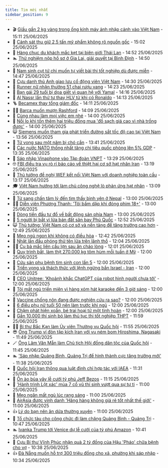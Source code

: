 ```yaml
---
title: Tim mới nhất
sidebar_position: 9
---
```


<!-- vnexpress-tin-moi-nhat:START -->
- 🎬 [Giấu gần 2 kg vàng trong ống kính máy ảnh nhập cảnh vào Việt Nam](https://vnexpress.net/giau-gan-2-kg-vang-trong-ong-kinh-may-anh-nhap-canh-vao-viet-nam-4906306.html) - 15:11 25/06/2025
- 🐎 [Cảnh sát thu giữ 2,5 tấn mỹ phẩm không rõ nguồn gốc](https://vnexpress.net/canh-sat-thu-giu-2-5-tan-my-pham-khong-ro-nguon-goc-4906303.html) - 15:02 25/06/2025
- 🦍 [Hàng chục du khách mắc kẹt tại biên giới Thái Lan](https://vnexpress.net/hang-chuc-du-khach-mac-ket-tai-bien-gioi-thai-lan-4906283.html) - 14:52 25/06/2025
- 🏊 [Thử nghiệm nộp hồ sơ ở Gia Lai, giải quyết tại Bình Định](https://vnexpress.net/thu-nghiem-nop-ho-so-o-gia-lai-giai-quyet-tai-binh-dinh-4906301.html) - 14:50 25/06/2025
- 🎊 [Nam sinh cụt tứ chi muốn tự viết bài thi tốt nghiệp dù được miễn](https://vnexpress.net/nam-sinh-cut-tu-chi-muon-tu-viet-bai-thi-tot-nghiep-du-duoc-mien-4906294.html) - 14:47 25/06/2025
- 🎃 [Cựu danh thủ Anh giao lưu cổ động viên Việt Nam](https://vnexpress.net/cuu-danh-thu-anh-giao-luu-co-dong-vien-viet-nam-4906300.html) - 14:30 25/06/2025
- 🧰 [Runner nữ nhận thưởng 51 chai rượu vang](https://vnexpress.net/runner-nu-nhan-thuong-51-chai-ruou-vang-4906009.html) - 14:23 25/06/2025
- 🔭 [Bạn gái 29 tuổi bị dọa giết vì quan hệ với Yamal](https://vnexpress.net/ban-gai-29-tuoi-bi-doa-giet-vi-quan-he-voi-yamal-4906194.html) - 14:16 25/06/2025
- 🫶 [Al Nassr lần thứ tư thay HLV từ khi có Ronaldo](https://vnexpress.net/al-nassr-lan-thu-tu-thay-hlv-tu-khi-co-ronaldo-4906271.html) - 14:13 25/06/2025
- 🪜 [Becamex thay tổng giám đốc](https://vnexpress.net/becamex-thay-tong-giam-doc-4906288.html) - 14:11 25/06/2025
- 👨‍🏫 [Barca muốn mượn Rashford](https://vnexpress.net/barca-muon-muon-rashford-4906215.html) - 14:09 25/06/2025
- 🎊 [Cùng nhau làm mọi việc em nhé](https://vnexpress.net/cung-nhau-lam-moi-viec-em-nhe-4905969.html) - 14:00 25/06/2025
- 🎊 [Nỗi lo khi tốn thêm hai triệu đồng mua &#39;đồ sạch giá cao vì nhà trồng được&#39;](https://vnexpress.net/thanh-tra-hang-gia-nhung-bao-truoc-ton-them-hai-trieu-moi-thang-mua-hang-sach-4906210.html) - 14:00 25/06/2025
- 😺 [Siemens muốn tham gia phát triển đường sắt tốc độ cao tại Việt Nam](https://vnexpress.net/siemens-muon-tham-gia-phat-trien-duong-sat-toc-do-cao-tai-viet-nam-4906284.html) - 13:56 25/06/2025
- 🐘 [Tử vong sau một năm bị chó cắn](https://vnexpress.net/tu-vong-sau-mot-nam-bi-cho-can-4906274.html) - 13:41 25/06/2025
- 🌁 [Các nước NATO thống nhất tăng chi tiêu quốc phòng lên 5% GDP](https://vnexpress.net/cac-nuoc-nato-thong-nhat-tang-chi-tieu-quoc-phong-len-5-gdp-4906279.html) - 13:35 25/06/2025
- 🐲 [Sáp nhập Vinaphone vào Tập đoàn VNPT](https://vnexpress.net/sap-nhap-vinaphone-vao-tap-doan-vnpt-4906270.html) - 13:29 25/06/2025
- 🤓 [FBI điều tra vụ rò rỉ báo cáo về thiệt hại cơ sở hạt nhân Iran](https://vnexpress.net/fbi-dieu-tra-vu-ro-ri-bao-cao-ve-thiet-hai-co-so-hat-nhan-iran-4906255.html) - 13:19 25/06/2025
- 💪 [Thủ tướng đề nghị WEF kết nối Việt Nam với doanh nghiệp toàn cầu](https://vnexpress.net/thu-tuong-de-nghi-wef-ket-noi-viet-nam-voi-doanh-nghiep-toan-cau-4906264.html) - 13:17 25/06/2025
- 🎓 [Việt Nam hướng tới làm chủ công nghệ lò phản ứng hạt nhân](https://vnexpress.net/viet-nam-huong-toi-lam-chu-cong-nghe-lo-phan-ung-hat-nhan-4906254.html) - 13:09 25/06/2025
- 🫣 [Từ sang chấn tâm lý đến tìm thấy bình yên ở Nepal](https://vnexpress.net/tu-sang-chan-tam-ly-den-tim-thay-binh-yen-o-nepal-4906067.html) - 13:00 25/06/2025
- 🧑‍💻 [Diễn viên Phương Thanh: &#39;Tôi bầm dập khi đóng phim 18+&#39;](https://vnexpress.net/dien-vien-phuong-thanh-toi-bam-dap-khi-dong-phim-18-4903991.html) - 13:00 25/06/2025
- 🐲 [Dòng tiền đầu tư đổ về bất động sản phía Nam](https://vnexpress.net/dong-tien-dau-tu-do-ve-bat-dong-san-phia-nam-4905470.html) - 13:00 25/06/2025
- 🌝 [5 người bị bắt vì lừa bán đất sân bay Phú Quốc](https://vnexpress.net/5-nguoi-bi-bat-vi-lua-ban-dat-san-bay-phu-quoc-4906263.html) - 12:52 25/06/2025
- 😺 [Thủ tướng: Việt Nam có cơ sở và nền tảng để tăng trưởng cao hơn](https://vnexpress.net/thu-tuong-viet-nam-co-co-so-va-nen-tang-de-tang-truong-cao-hon-4906265.html) - 12:49 25/06/2025
- 🐎 [Mẹo ngủ ngon khi không có điều hòa](https://vnexpress.net/meo-ngu-ngon-khi-khong-co-dieu-hoa-4905222.html) - 12:42 25/06/2025
- 🎡 [Nhật lần đầu phóng thử tên lửa trên lãnh thổ](https://vnexpress.net/nhat-lan-dau-phong-thu-ten-lua-tren-lanh-tho-4906208.html) - 12:04 25/06/2025
- 👨‍🏫 [Cụ bà mắc liên cầu lợn sau ăn cháo lòng](https://vnexpress.net/cu-ba-mac-lien-cau-lon-sau-an-chao-long-4906249.html) - 12:01 25/06/2025
- 🦆 [Quy trình bắt, làm thịt 270.000 kg tôm hùm mỗi tuần ở Mỹ](https://vnexpress.net/quy-trinh-bat-lam-thit-270-000-kg-tom-hum-moi-tuan-o-my-4903616.html) - 12:00 25/06/2025
- 🚦 [Cứu sản phụ bệnh tim sinh con lần 5](https://vnexpress.net/cuu-san-phu-benh-tim-sinh-con-lan-5-4906072.html) - 12:00 25/06/2025
- 💫 [Triển vọng và thách thức với lệnh ngừng bắn Israel - Iran](https://vnexpress.net/trien-vong-va-thach-thuc-voi-lenh-ngung-ban-israel-iran-4905632.html) - 12:00 25/06/2025
- 🎉 [CEO Unitree: &#39;Khoảnh khắc ChatGPT của robot hình người chưa tới&#39;](https://vnexpress.net/ceo-unitree-khoanh-khac-chatgpt-cua-robot-hinh-nguoi-chua-toi-4905285.html) - 12:00 25/06/2025
- 🌋 [Tôi mất ngủ triền miên vì hàng xóm hát karaoke đến 3 giờ sáng](https://vnexpress.net/karaoke-tone-nam-toi-mat-ngu-trien-mien-vi-hang-xom-hat-karaoke-den-3-gio-sang-4906102.html) - 12:00 25/06/2025
- 🤖 [Vaccine chống nôn đang được nghiên cứu ra sao?](https://vnexpress.net/vaccine-chong-non-dang-duoc-nghien-cuu-ra-sao-4906155.html) - 12:00 25/06/2025
- 🦏 [6 điều phụ nữ tuổi 50 nên làm trước khi ngủ](https://vnexpress.net/6-dieu-phu-nu-tuoi-50-nen-lam-truoc-khi-ngu-4906054.html) - 12:00 25/06/2025
- 🦩 [Chậm phát hiện xoắn, bé trai hoại tử một tinh hoàn](https://vnexpress.net/cham-phat-hien-xoan-be-trai-hoai-tu-mot-tinh-hoan-4905762.html) - 12:00 25/06/2025
- 👺 [Gần 10.000 thí sinh bỏ làm thủ tục thi tốt nghiệp THPT](https://vnexpress.net/gan-10-000-thi-sinh-bo-lam-thu-tuc-thi-tot-nghiep-thpt-4906175.html) - 11:59 25/06/2025
- 🧑‍🏫 [Bí thư Bắc Kạn làm Ủy viên Thường vụ Quốc hội](https://vnexpress.net/bi-thu-bac-kan-lam-uy-vien-thuong-vu-quoc-hoi-4906185.html) - 11:55 25/06/2025
- 😎 [Ông Trump ví đòn tập kích Iran với vụ ném bom Hiroshima, Nagasaki](https://vnexpress.net/ong-trump-vi-don-tap-kich-iran-voi-vu-nem-bom-hiroshima-nagasaki-4906241.html) - 11:49 25/06/2025
- 🪄 [Ông Lâm Văn Mẫn làm Chủ tịch Hội đồng dân tộc của Quốc hội](https://vnexpress.net/ong-lam-van-man-lam-chu-tich-hoi-dong-dan-toc-cua-quoc-hoi-4906170.html) - 11:45 25/06/2025
- 🏊 [&#39;Sáp nhập Quảng Bình, Quảng Trị để hình thành cực tăng trưởng mới&#39;](https://vnexpress.net/sap-nhap-quang-binh-quang-tri-de-hinh-thanh-cuc-tang-truong-moi-4906162.html) - 11:38 25/06/2025
- 💃 [Quốc hội Iran thông qua luật đình chỉ hợp tác với IAEA](https://vnexpress.net/quoc-hoi-iran-thong-qua-luat-dinh-chi-hop-tac-voi-iaea-4906242.html) - 11:31 25/06/2025
- 🦆 [Ồn ào bủa vây lễ cưới tỷ phú Jeff Bezos](https://vnexpress.net/on-ao-bua-vay-le-cuoi-ty-phu-jeff-bezos-4905959.html) - 11:15 25/06/2025
- 🎊 [&#39;Hành trình Lột xác&#39; mùa 7 cổ vũ thí sinh vượt qua sự tự ti](https://vnexpress.net/hanh-trinh-lot-xac-mua-7-co-vu-thi-sinh-vuot-qua-su-tu-ti-4906253.html) - 11:00 25/06/2025
- 👺 [Mẹo ngăn mất ngủ lúc rạng sáng](https://vnexpress.net/meo-ngan-mat-ngu-luc-rang-sang-4906219.html) - 11:00 25/06/2025
- 🎡 [AirAsia được vinh danh &#39;Hãng hàng không giá rẻ tốt nhất thế giới&#39;](https://vnexpress.net/airasia-duoc-vinh-danh-hang-hang-khong-gia-re-tot-nhat-the-gioi-4906024.html) - 11:00 25/06/2025
- 👍 [Lý do bạn nên ăn dứa thường xuyên](https://vnexpress.net/ly-do-ban-nen-an-dua-thuong-xuyen-4906001.html) - 11:00 25/06/2025
- 🐎 [Tổ chức tàu cho công chức đi làm chặng Quảng Bình - Quảng Trị](https://vnexpress.net/to-chuc-tau-cho-cong-chuc-di-lam-chang-quang-binh-quang-tri-4906230.html) - 10:47 25/06/2025
- 🏊 [Ivanka Trump tới Venice dự lễ cưới của tỷ phú Amazon](https://vnexpress.net/ivanka-trump-toi-venice-du-le-cuoi-cua-ty-phu-amazon-4906224.html) - 10:41 25/06/2025
- 🦩 [Cựu Bí thư Vĩnh Phúc nhận quà 2 tỷ đồng của Hậu &#39;Pháo&#39; chữa bệnh cho vợ](https://vnexpress.net/cuu-bi-thu-vinh-phuc-nhan-qua-2-ty-dong-cua-hau-phao-chua-benh-cho-vo-4906161.html) - 10:38 25/06/2025
- 👍 [Đà Nẵng muốn hỗ trợ 300 triệu đồng cho xã, phường khi sáp nhập](https://vnexpress.net/da-nang-muon-ho-tro-300-trieu-dong-cho-xa-phuong-khi-sap-nhap-4906196.html) - 10:34 25/06/2025<!-- vnexpress-tin-moi-nhat:END -->
